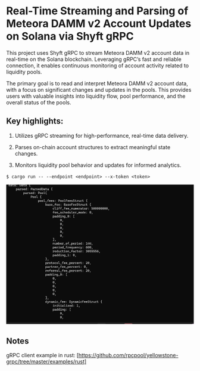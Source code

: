# Real-Time Streaming and Parsing of Meteora DAMM v2 Account Updates on Solana via Shyft gRPC

This project uses Shyft gRPC to stream Meteora DAMM v2 account data in real-time on the Solana blockchain. Leveraging gRPC’s fast and reliable connection, it enables continuous monitoring of account activity related to liquidity pools.

The primary goal is to read and interpret Meteora DAMM v2 account data, with a focus on significant changes and updates in the pools. This provides users with valuable insights into liquidity flow, pool performance, and the overall status of the pools.
## Key highlights:

1. Utilizes gRPC streaming for high-performance, real-time data delivery.

2. Parses on-chain account structures to extract meaningful state changes.

3. Monitors liquidity pool behavior and updates for informed analytics.


```
$ cargo run -- --endpoint <endpoint> --x-token <token>
```

![screenshot](assets/usage-screenshot.png?raw=true "Screenshot")

## Notes

gRPC client example in rust: [https://github.com/rpcpool/yellowstone-grpc/tree/master/examples/rust]